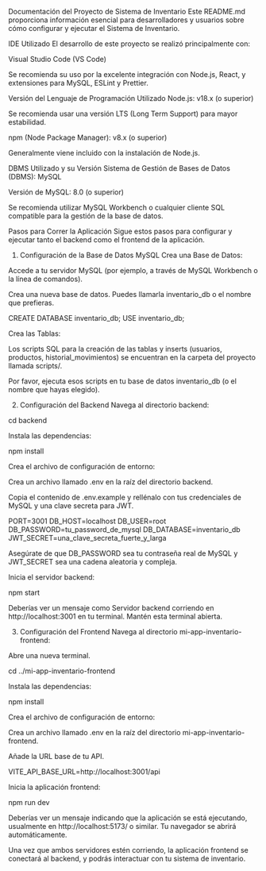 Documentación del Proyecto de Sistema de Inventario
Este README.md proporciona información esencial para desarrolladores y usuarios sobre cómo configurar y ejecutar el Sistema de Inventario.

IDE Utilizado
El desarrollo de este proyecto se realizó principalmente con:

Visual Studio Code (VS Code)

Se recomienda su uso por la excelente integración con Node.js, React, y extensiones para MySQL, ESLint y Prettier.

Versión del Lenguaje de Programación Utilizado
Node.js: v18.x (o superior)

Se recomienda usar una versión LTS (Long Term Support) para mayor estabilidad.

npm (Node Package Manager): v8.x (o superior)

Generalmente viene incluido con la instalación de Node.js.

DBMS Utilizado y su Versión
Sistema de Gestión de Bases de Datos (DBMS): MySQL

Versión de MySQL: 8.0 (o superior)

Se recomienda utilizar MySQL Workbench o cualquier cliente SQL compatible para la gestión de la base de datos.

Pasos para Correr la Aplicación
Sigue estos pasos para configurar y ejecutar tanto el backend como el frontend de la aplicación.

1. Configuración de la Base de Datos MySQL
Crea una Base de Datos:

Accede a tu servidor MySQL (por ejemplo, a través de MySQL Workbench o la línea de comandos).

Crea una nueva base de datos. Puedes llamarla inventario_db o el nombre que prefieras.

CREATE DATABASE inventario_db;
USE inventario_db;

Crea las Tablas:

Los scripts SQL para la creación de las tablas y inserts  (usuarios, productos, historial_movimientos) se encuentran en la carpeta del proyecto llamada scripts/.

Por favor, ejecuta esos scripts en tu base de datos inventario_db (o el nombre que hayas elegido).

2. Configuración del Backend
Navega al directorio backend:

cd backend

Instala las dependencias:

npm install

Crea el archivo de configuración de entorno:

Crea un archivo llamado .env en la raíz del directorio backend.

Copia el contenido de .env.example y rellénalo con tus credenciales de MySQL y una clave secreta para JWT.

PORT=3001
DB_HOST=localhost
DB_USER=root
DB_PASSWORD=tu_password_de_mysql
DB_DATABASE=inventario_db
JWT_SECRET=una_clave_secreta_fuerte_y_larga

Asegúrate de que DB_PASSWORD sea tu contraseña real de MySQL y JWT_SECRET sea una cadena aleatoria y compleja.

Inicia el servidor backend:

npm start

Deberías ver un mensaje como Servidor backend corriendo en http://localhost:3001 en tu terminal. Mantén esta terminal abierta.

3. Configuración del Frontend
Navega al directorio mi-app-inventario-frontend:

Abre una nueva terminal.

cd ../mi-app-inventario-frontend

Instala las dependencias:

npm install

Crea el archivo de configuración de entorno:

Crea un archivo llamado .env en la raíz del directorio mi-app-inventario-frontend.

Añade la URL base de tu API.

VITE_API_BASE_URL=http://localhost:3001/api

Inicia la aplicación frontend:

npm run dev

Deberías ver un mensaje indicando que la aplicación se está ejecutando, usualmente en http://localhost:5173/ o similar. Tu navegador se abrirá automáticamente.

Una vez que ambos servidores estén corriendo, la aplicación frontend se conectará al backend, y podrás interactuar con tu sistema de inventario.
